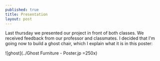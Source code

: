 ```yaml
---
published: true
title: Presentation
layout: post
---
```

Last thursday we presented our project in front of both classes. We received feedback from our professor and classmates. I decided that I'm going now to build a ghost chair, which I explain what it is in this poster:

![ghost](../Ghost Furniture - Poster.jp =250x)
